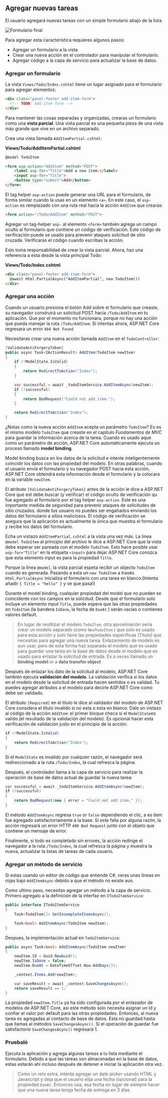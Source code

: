 ## Agregar nuevas tareas

El usuario agregará nuevas tareas con un simple formulario abajo de la lista

![Formulario final](final-form.png)

Para agregar esta característica requieres algunos pasos:

* Agregar un formulario a la vista
* Crear una nueva acción en el controlador para manipular el formulario.
* Agregar código a la capa de servicio para actualizar la base de datos.

### Agregar un formulario

La vista `Views/Todo/Index.cshtml` tiene un lugar asignado para el formulario para agregar elementos:

```html
<div class="panel-footer add-item-form">
  <!-- TODO: Add item form -->
</div>
```

Para mantener las cosas separadas y organizadas, crearas un formulario como una **vista parcial**. Una vista parcial es una pequeña pieza de una vista más grande que vive en un archivo separado.

Crea una vista llamada `AddItemPartial.cshtml`:

**Views/Todo/AddItemPartial.cshtml**

```html
@model TodoItem

<form asp-action="AddItem" method="POST">
    <label asp-for="Title">Add a new item:</label>
    <input asp-for="Title">
    <button type="submit">Add</button>
</form>
```

El tag helper `asp-action` puede generar una URL para el formulario, de forma similar cuando la usas en un elemento `<a>`. En este caso, el `asp-action` es remplazado con una ruta real hacia la acción `AddItem` que crearas:

```html
<form action="/Todo/AddItem" method="POST">
```

Agregar un tag-helper `asp-` al elemento `<form>` también agrega un campo oculto al formulario que contiene un código de verificación. Este código de verificación puede se usado para prevenir ataques solicitud de sitio cruzada. Verificarás el código cuando escribas la acción.

Esto toma responsabilidad de crear la vista parcial. Ahora, haz una referencia a esta desde la vista principal Todo:

**Views/Todo/Index.cshtml**

```html
<div class="panel-footer add-item-form">
  @await Html.PartialAsync("AddItemPartial", new TodoItem())
</div>
```

### Agregar una acción

Cuando un usuario presiona el botón Add sobre el formulario que creaste, su navegador construirá un solicitud POST hacia `/Todo/AddItem` en tu aplicación. Que por el momento no funcionara, porque no hay una acción que pueda manejar la ruta `/Todo/AddItem`. Si intentas ahora, ASP.NET Core regresara un error `404 Not Found`

Necesitaras crear una nueva acción llamada `AddItem` en el `TodoController`:

```csharp
[ValidateAntiForgeryToken]
public async Task<IActionResult> AddItem(TodoItem newItem)
{
    if (!ModelState.IsValid)
    {
        return RedirectToAction("Index");
    }

    var successful = await _todoItemService.AddItemAsync(newItem);
    if (!successful)
    {
        return BadRequest("Could not add item.");
    }

    return RedirectToAction("Index");
}
```

¿Notas como la nueva acción `AddItem` acepta un parámetro `TodoItem`? Es es el mismo modelo `TodoItem` que creaste en el capitulo _Fundamentos de MVC_ para guardar la información acerca de la tarea. Cuando es usado aque como un parámetro de acción, ASP.NET Core automáticamente ejecuta un proceso llamado **model binding**.

Model binding busca en los datos de la solicitud e intente inteligentemente coincidir los datos con las propiedad del modelo. En otras palabras, cuando el usuario envía el formulario y su navegador POST hacia esta acción, ASP.NET Core obtendrá esta información desde el formulario y la colocara en la variable `newItem`.

El atributo `[ValidateAntiForgeryToken]` antes de la acción le dice a ASP.NET Core que est debe buscar (y verificar) el código oculto de verificación qu fue agregado al formulario por el tag helper `asp-action`. Este es una importante medida de seguridad para prevenir ataques de solicitudes de sitio cruzados. donde tus usuario no puedes ser engañados enviando los datos del formulario a sitios maliciosos. El código de verificación se asegura que la aplicación es actualmente la única que muestra el formulario y recibe los datos del formulario.

Echa un vistazo `AddItemPartial.cshtml` a la vista una vez más. La linea `@model TodoItem` al principio del archivo le dice a ASP.NET Core que la vista debe esperar ser pareada con el modelo `TodoItem`. Esto hace posible  usar `asp-for="Title"` en la etiqueta `<input>` para dejar ASP.NET Core conozca que esta elemento input es para la propiedad `Title`.

Porque la línea `@model`, la vista parcial espeta recibir un objecto `TodoItem` cuando es generada. Pasando a esta un `new TodoItem` a través  `Html.PartialAsync` inicializa el formulario con una tarea en blanco.(Intenta añadir `{ Title = "hello" }`  y ve que pasa!)

Durante el model binding, cualquier propiedad del model que no pueden se coincidente con los campos en la solicitud. Desde que el formulario solo incluye un elemento input `Title`, puede espera que las otras propiedades en `TodoItem` (la bandera `IsDone`, la fecha de `DueAt`  ) serán vacías o contienes valores default.

> En lugar de reutilizar el modelo `TodoItem`, otra aproximación seria crear un modelo separado (como `NewTodoItem` ) que solo es usado para esta acción y solo tiene las propiedades específicas (Titulo) que necesitas para agregar una nueva tarea. Enlazamiento de modelo es aun usar, pero de esta forma haz separado el modelo que es usado para guardar una tarea en la base de datos desde el modelo que es usado para enlazar la solicitud de entrada. Es a veces llamado un **binding model** or a **data transfer object**

Después de enlazar los dato de la solicitud al modelo, ASP.NET Core también ejecuta **validación del modelo**. La validación verifica si los datos en el modelo desde la solicitud de entrada hacen sentidos o es validad. Tu puedes agregar atributos a el modelo para decirle ASP.NET Core como debe ser validado.

El atributo `[Required]` en el titulo le dice al validador del modelo de ASP.NET Core considera el titulo invalido si no esta o esta en blanco. Dale un vistazo al código de la acción `AddItem`: el primer bloque checa si el `ModelState`es valido.(el resultado de la validación del modelo). Es opcional hacer esta verificación de validación justo en el principio de la acción:  

```csharp
if (!ModelState.IsValid)
{
    return RedirectToAction("Index");
}
```

Si el `ModelState` es invalido por cualquier razón, el navegador será redireccionado a la ruta `/Todo/Index`, la cual refresca la página.

Después, el controlador llama a la capa de servicio para realizar la operación de base de datos actual de guardar la nueva tarea:

```csharp
var successful = await _todoItemService.AddItemAsync(newItem);
if (!successful)
{
    return BadRequest(new { error = "Could not add item." });
}
```

El método `AddItemAsync` regresa `true` or `false` dependiendo el clic, a es item fue agregado satisfactoriamente a la base. Si este falla por alguna razón, la acción regresará un error HTTP `400 Bad Request` junto con el objeto que contiene un mensaje de error.

Finalmente, si todo es completado sin errores, la acción redirige el navegador a la ruta `/Todo/Index`, la cual refresca la página y muestra la nueva, actualizar la listas de tareas de cada usuario.

### Agregar un método de servicio

Si estas usando un editor de código que entiende C#, veras unas líneas en rojas bajo `AddItemAsync` debido a que el método no existe aun.

Como ultimo paso, necesitas agregar un método a la capa de servicio. Primero agregalo a la definición de la interfaz en `ITodoItemService`:

```csharp
public interface ITodoItemService
{
    Task<TodoItem[]> GetIncompleteItemsAsync();

    Task<bool> AddItemAsync(TodoItem newItem);
}
```

Despues, la implementación actual en `TodoItemService`:

```csharp
public async Task<bool> AddItemAsync(TodoItem newItem)
{
    newItem.Id = Guid.NewGuid();
    newItem.IsDone = false;
    newItem.DueAt = DateTimeOffset.Now.AddDays(3);

    _context.Items.Add(newItem);

    var saveResult = await _context.SaveChangesAsync();
    return saveResult == 1;
}
```

La propiedad `newItem.Title` ya ha sido configurada por el enlazador de modelos de ASP.NET Core, asi este método solo necesita asignar un Id y confiar el valor por default  para las otras propiedades. Entonces, al nueva tarea es agregadas al contacto de base de datos. Esta no guardad hasta que llamas al métodos `SaveChangesAsync()`. Si el operación de guardar fue satisfactorio `SaveChangesAsync()` regresará 1.

### Pruebaló

Ejecuta la aplicación y agrega algunas tareas a tu lista mediante el formulario. Debido a que las tareas son almacenadas en la base de datos, estas estarán ahí incluso después de detener e iniciar la aplicación otra vez.

> Como un reto extra, intenta agregar un date picker usando HTML y Javascript y deja que el usuario elija una fecha (opcional) para la propiedad `DueAt`. Entonces usa, esa fecha en lugar de siempre hacer que una nueva tarea tenga fecha de entrega en 3 días.
